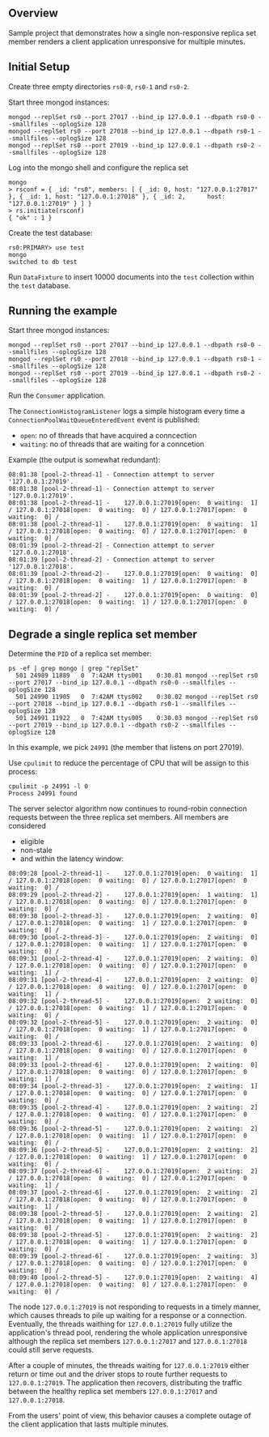 ## Overview

Sample project that demonstrates how a single non-responsive replica set member renders a client application unresponsive for multiple minutes.

## Initial Setup

Create three empty directories `rs0-0`, `rs0-1` and `rs0-2`.

Start three mongod instances:

```
mongod --replSet rs0 --port 27017 --bind_ip 127.0.0.1 --dbpath rs0-0 --smallfiles --oplogSize 128
mongod --replSet rs0 --port 27018 --bind_ip 127.0.0.1 --dbpath rs0-1 --smallfiles --oplogSize 128
mongod --replSet rs0 --port 27019 --bind_ip 127.0.0.1 --dbpath rs0-2 --smallfiles --oplogSize 128
```

Log into the mongo shell and configure the replica set
```
mongo
> rsconf = { _id: "rs0", members: [ { _id: 0, host: "127.0.0.1:27017" }, { _id: 1, host: "127.0.0.1:27018" }, { _id: 2,      host: "127.0.0.1:27019" } ] }
> rs.initiate(rsconf)
{ "ok" : 1 }
```

Create the test database:
```
rs0:PRIMARY> use test
mongo
switched to db test
```

Run `DataFixture` to insert 10000 documents into the `test` collection within the `test` database. 

## Running the example

Start three mongod instances:

```
mongod --replSet rs0 --port 27017 --bind_ip 127.0.0.1 --dbpath rs0-0 --smallfiles --oplogSize 128
mongod --replSet rs0 --port 27018 --bind_ip 127.0.0.1 --dbpath rs0-1 --smallfiles --oplogSize 128
mongod --replSet rs0 --port 27019 --bind_ip 127.0.0.1 --dbpath rs0-2 --smallfiles --oplogSize 128
```

Run the `Consumer` application.

The `ConnectionHistogramListener` logs a simple histogram every time a `ConnectionPoolWaitQueueEnteredEvent` event is published:
* `open`: no of threads that have acquired a conncection
* `waiting`: no of threads that are waiting for a conncetion

Example (the output is somewhat redundant):
```
08:01:38 [pool-2-thread-1] - Connection attempt to server '127.0.0.1:27019'.
08:01:38 [pool-2-thread-1] - Connection attempt to server '127.0.0.1:27019'.
08:01:38 [pool-2-thread-1] - 	127.0.0.1:27019[open:  0 waiting:  1] / 127.0.0.1:27018[open:  0 waiting:  0] / 127.0.0.1:27017[open:  0 waiting:  0] / 
08:01:38 [pool-2-thread-1] - 	127.0.0.1:27019[open:  0 waiting:  1] / 127.0.0.1:27018[open:  0 waiting:  0] / 127.0.0.1:27017[open:  0 waiting:  0] / 
08:01:39 [pool-2-thread-2] - Connection attempt to server '127.0.0.1:27018'.
08:01:39 [pool-2-thread-2] - Connection attempt to server '127.0.0.1:27018'.
08:01:39 [pool-2-thread-2] - 	127.0.0.1:27019[open:  0 waiting:  0] / 127.0.0.1:27018[open:  0 waiting:  1] / 127.0.0.1:27017[open:  0 waiting:  0] / 
08:01:39 [pool-2-thread-2] - 	127.0.0.1:27019[open:  0 waiting:  0] / 127.0.0.1:27018[open:  0 waiting:  1] / 127.0.0.1:27017[open:  0 waiting:  0] / 
```

## Degrade a single replica set member

Determine the `PID` of a replica set member:
```
ps -ef | grep mongo | grep "replSet"
  501 24989 11889   0  7:42AM ttys001    0:30.81 mongod --replSet rs0 --port 27017 --bind_ip 127.0.0.1 --dbpath rs0-0 --smallfiles --oplogSize 128
  501 24990 11905   0  7:42AM ttys002    0:30.02 mongod --replSet rs0 --port 27018 --bind_ip 127.0.0.1 --dbpath rs0-1 --smallfiles --oplogSize 128
  501 24991 11922   0  7:42AM ttys005    0:30.03 mongod --replSet rs0 --port 27019 --bind_ip 127.0.0.1 --dbpath rs0-2 --smallfiles --oplogSize 128
```

In this example, we pick `24991` (the member that listens on port 27019).

Use `cpulimit` to reduce the percentage of CPU that will be assign to this process:
```
cpulimit -p 24991 -l 0
Process 24991 found
```
The server selector algorithm now continues to round-robin connection requests between the three replica set members. All members are considered
* eligible
* non-stale
* and within the latency window:
```
08:09:28 [pool-2-thread-1] - 	127.0.0.1:27019[open:  0 waiting:  1] / 127.0.0.1:27018[open:  0 waiting:  0] / 127.0.0.1:27017[open:  0 waiting:  0] / 
08:09:29 [pool-2-thread-2] - 	127.0.0.1:27019[open:  1 waiting:  1] / 127.0.0.1:27018[open:  0 waiting:  0] / 127.0.0.1:27017[open:  0 waiting:  0] / 
08:09:30 [pool-2-thread-3] - 	127.0.0.1:27019[open:  2 waiting:  0] / 127.0.0.1:27018[open:  0 waiting:  1] / 127.0.0.1:27017[open:  0 waiting:  0] / 
08:09:30 [pool-2-thread-3] - 	127.0.0.1:27019[open:  2 waiting:  0] / 127.0.0.1:27018[open:  0 waiting:  1] / 127.0.0.1:27017[open:  0 waiting:  0] / 
08:09:31 [pool-2-thread-4] - 	127.0.0.1:27019[open:  2 waiting:  0] / 127.0.0.1:27018[open:  0 waiting:  0] / 127.0.0.1:27017[open:  0 waiting:  1] / 
08:09:31 [pool-2-thread-4] - 	127.0.0.1:27019[open:  2 waiting:  0] / 127.0.0.1:27018[open:  0 waiting:  0] / 127.0.0.1:27017[open:  0 waiting:  1] / 
08:09:32 [pool-2-thread-5] - 	127.0.0.1:27019[open:  2 waiting:  0] / 127.0.0.1:27018[open:  0 waiting:  1] / 127.0.0.1:27017[open:  0 waiting:  0] / 
08:09:32 [pool-2-thread-5] - 	127.0.0.1:27019[open:  2 waiting:  0] / 127.0.0.1:27018[open:  0 waiting:  1] / 127.0.0.1:27017[open:  0 waiting:  0] / 
08:09:33 [pool-2-thread-6] - 	127.0.0.1:27019[open:  2 waiting:  0] / 127.0.0.1:27018[open:  0 waiting:  0] / 127.0.0.1:27017[open:  0 waiting:  1] / 
08:09:33 [pool-2-thread-6] - 	127.0.0.1:27019[open:  2 waiting:  0] / 127.0.0.1:27018[open:  0 waiting:  0] / 127.0.0.1:27017[open:  0 waiting:  1] / 
08:09:34 [pool-2-thread-3] - 	127.0.0.1:27019[open:  2 waiting:  1] / 127.0.0.1:27018[open:  0 waiting:  0] / 127.0.0.1:27017[open:  0 waiting:  0] / 
08:09:35 [pool-2-thread-4] - 	127.0.0.1:27019[open:  2 waiting:  2] / 127.0.0.1:27018[open:  0 waiting:  0] / 127.0.0.1:27017[open:  0 waiting:  0] / 
08:09:36 [pool-2-thread-5] - 	127.0.0.1:27019[open:  2 waiting:  2] / 127.0.0.1:27018[open:  0 waiting:  1] / 127.0.0.1:27017[open:  0 waiting:  0] / 
08:09:36 [pool-2-thread-5] - 	127.0.0.1:27019[open:  2 waiting:  2] / 127.0.0.1:27018[open:  0 waiting:  1] / 127.0.0.1:27017[open:  0 waiting:  0] / 
08:09:37 [pool-2-thread-6] - 	127.0.0.1:27019[open:  2 waiting:  2] / 127.0.0.1:27018[open:  0 waiting:  0] / 127.0.0.1:27017[open:  0 waiting:  1] / 
08:09:37 [pool-2-thread-6] - 	127.0.0.1:27019[open:  2 waiting:  2] / 127.0.0.1:27018[open:  0 waiting:  0] / 127.0.0.1:27017[open:  0 waiting:  1] / 
08:09:38 [pool-2-thread-5] - 	127.0.0.1:27019[open:  2 waiting:  2] / 127.0.0.1:27018[open:  0 waiting:  1] / 127.0.0.1:27017[open:  0 waiting:  0] / 
08:09:38 [pool-2-thread-5] - 	127.0.0.1:27019[open:  2 waiting:  2] / 127.0.0.1:27018[open:  0 waiting:  1] / 127.0.0.1:27017[open:  0 waiting:  0] / 
08:09:39 [pool-2-thread-6] - 	127.0.0.1:27019[open:  2 waiting:  3] / 127.0.0.1:27018[open:  0 waiting:  0] / 127.0.0.1:27017[open:  0 waiting:  0] / 
08:09:40 [pool-2-thread-5] - 	127.0.0.1:27019[open:  2 waiting:  4] / 127.0.0.1:27018[open:  0 waiting:  0] / 127.0.0.1:27017[open:  0 waiting:  0] / 
```

The node `127.0.0.1:27019` is not responding to requests in a timely manner, which causes threads to pile up waiting for a response or a connection. Eventually, the threads waithing for `127.0.0.1:27019` fully utilize the application's thread pool, rendering the whole application unresponsive although the replica set members `127.0.0.1:27017` and `127.0.0.1:27018` could still serve requests.

After a couple of minutes, the threads waiting for `127.0.0.1:27019` either return or time out and the driver stops to route further requests to `127.0.0.1:27019`. The application then recovers, distributing the traffic between the healthy replica set members `127.0.0.1:27017` and `127.0.0.1:27018`.

From the users' point of view, this behavior causes a complete outage of the client application that lasts multiple minutes.
